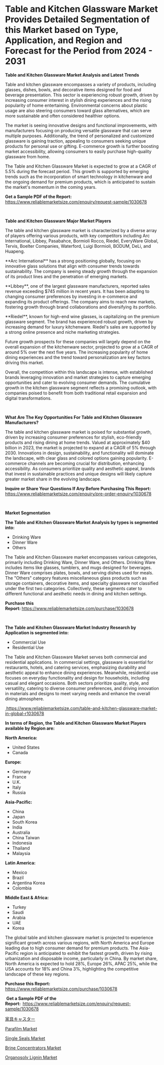 <p><h1>Table and Kitchen Glassware Market Provides Detailed Segmentation of this Market based on Type, Application, and Region and Forecast for the Period from 2024 - 2031</h1></p><p><strong>Table and Kitchen Glassware Market Analysis and Latest Trends</strong></p>
<p><p>Table and kitchen glassware encompasses a variety of products, including glasses, dishes, bowls, and decorative items designed for food and beverage presentation. This sector is experiencing robust growth, driven by increasing consumer interest in stylish dining experiences and the rising popularity of home entertaining. Environmental concerns about plastic usage are also steering consumers toward glass alternatives, which are more sustainable and often considered healthier options.</p><p>The market is seeing innovative designs and functional improvements, with manufacturers focusing on producing versatile glassware that can serve multiple purposes. Additionally, the trend of personalized and customized glassware is gaining traction, appealing to consumers seeking unique products for personal use or gifting. E-commerce growth is further boosting market accessibility, allowing consumers to easily purchase high-quality glassware from home.</p><p>The Table and Kitchen Glassware Market is expected to grow at a CAGR of 5.5% during the forecast period. This growth is supported by emerging trends such as the incorporation of smart technology in kitchenware and the ongoing demand for premium products, which is anticipated to sustain the market's momentum in the coming years.</p></p>
<p><strong>Get a Sample PDF of the Report:&nbsp;</strong> <a href="https://www.reliablemarketsize.com/enquiry/request-sample/1030678">https://www.reliablemarketsize.com/enquiry/request-sample/1030678</a></p>
<p>&nbsp;</p>
<p><strong>Table and Kitchen Glassware Major Market Players</strong></p>
<p><p>The table and kitchen glassware market is characterized by a diverse array of players offering various products, with key competitors including Arc International, Libbey, Pasabahce, Bormioli Rocco, Riedel, EveryWare Global, Tervis, Boelter Companies, Waterford, Luigi Bormioli, BODUM, DeLi, and Huapeng. </p><p>**Arc International** has a strong positioning globally, focusing on innovative glass solutions that align with consumer trends towards sustainability. The company is seeing steady growth through the expansion of its product lines and the penetration of emerging markets. </p><p>**Libbey**, one of the largest glassware manufacturers, reported sales revenue exceeding $745 million in recent years. It has been adapting to changing consumer preferences by investing in e-commerce and expanding its product offerings. The company aims to reach new markets, fostering growth through brand collaborations and diversifying its portfolio.</p><p>**Riedel**, known for high-end wine glasses, is capitalizing on the premium glassware segment. The brand has experienced robust growth, driven by increasing demand for luxury kitchenware. Riedel's sales are supported by a strong online presence and niche marketing strategies.</p><p>Future growth prospects for these companies will largely depend on the overall expansion of the kitchenware sector, projected to grow at a CAGR of around 5% over the next five years. The increasing popularity of home dining experiences and the trend toward personalization are key factors driving this market. </p><p>Overall, the competition within this landscape is intense, with established brands leveraging innovation and market strategies to capture emerging opportunities and cater to evolving consumer demands. The cumulative growth in the kitchen glassware segment reflects a promising outlook, with companies poised to benefit from both traditional retail expansion and digital transformations.</p></p>
<p>&nbsp;</p>
<p><strong>What Are The Key Opportunities For Table and Kitchen Glassware Manufacturers?</strong></p>
<p><p>The table and kitchen glassware market is poised for substantial growth, driven by increasing consumer preferences for stylish, eco-friendly products and rising dining at home trends. Valued at approximately $40 billion in 2023, the market is projected to expand at a CAGR of 5% through 2030. Innovations in design, sustainability, and functionality will dominate the landscape, with clear glass and colored options gaining popularity. E-commerce channels are becoming crucial for distribution, enhancing accessibility. As consumers prioritize quality and aesthetic appeal, brands that invest in sustainable practices and unique designs will likely capture greater market share in the evolving landscape.</p></p>
<p><strong>Inquire or Share Your Questions If Any Before Purchasing This Report:</strong> <a href="https://www.reliablemarketsize.com/enquiry/pre-order-enquiry/1030678">https://www.reliablemarketsize.com/enquiry/pre-order-enquiry/1030678</a></p>
<p>&nbsp;</p>
<p><strong>Market Segmentation</strong></p>
<p><strong>The Table and Kitchen Glassware Market Analysis by types is segmented into:</strong></p>
<p><ul><li>Drinking Ware</li><li>Dinner Ware</li><li>Others</li></ul></p>
<p><p>The Table and Kitchen Glassware market encompasses various categories, primarily including Drinking Ware, Dinner Ware, and Others. Drinking Ware includes items like glasses, tumblers, and mugs designed for beverages. Dinner Ware comprises plates, bowls, and serving dishes used for meals. The "Others" category features miscellaneous glass products such as storage containers, decorative items, and specialty glassware not classified under the first two categories. Collectively, these segments cater to different functional and aesthetic needs in dining and kitchen settings.</p></p>
<p><strong>Purchase this Report:&nbsp;</strong><a href="https://www.reliablemarketsize.com/purchase/1030678">https://www.reliablemarketsize.com/purchase/1030678</a></p>
<p>&nbsp;</p>
<p><strong>The Table and Kitchen Glassware Market Industry Research by Application is segmented into:</strong></p>
<p><ul><li>Commercial Use</li><li>Residential Use</li></ul></p>
<p><p>The Table and Kitchen Glassware Market serves both commercial and residential applications. In commercial settings, glassware is essential for restaurants, hotels, and catering services, emphasizing durability and aesthetic appeal to enhance dining experiences. Meanwhile, residential use focuses on everyday functionality and design for households, including casual and elegant occasions. Both sectors prioritize quality, style, and versatility, catering to diverse consumer preferences, and driving innovation in materials and designs to meet varying needs and enhance the overall dining atmosphere.</p></p>
<p><a href="https://www.reliablemarketsize.com/table-and-kitchen-glassware-market-in-global-r1030678">&nbsp;https://www.reliablemarketsize.com/table-and-kitchen-glassware-market-in-global-r1030678</a></p>
<p><strong>In terms of Region, the Table and Kitchen Glassware Market Players available by Region are:</strong></p>
<p>
    <p> <strong> North America: </strong>
        <ul>
            <li>United States</li>
            <li>Canada</li>
        </ul>
        </p> 
    <p> <strong> Europe: </strong>
        <ul>
            <li>Germany</li>
            <li>France</li>
            <li>U.K.</li>
            <li>Italy</li>
            <li>Russia</li>
        </ul>
        </p> 
    <p> <strong> Asia-Pacific: </strong>
        <ul>
            <li>China</li>
            <li>Japan</li>
            <li>South Korea</li>
            <li>India</li>
            <li>Australia</li>
            <li>China Taiwan</li>
            <li>Indonesia</li>
            <li>Thailand</li>
            <li>Malaysia</li>
        </ul>
        </p> 
    <p> <strong> Latin America: </strong>
        <ul>
            <li>Mexico</li>
            <li>Brazil</li>
            <li>Argentina Korea</li>
            <li>Colombia</li>
        </ul>
        </p> 
    <p> <strong> Middle East & Africa: </strong>
        <ul>
            <li>Turkey</li>
            <li>Saudi</li>
            <li>Arabia</li>
            <li>UAE</li>
            <li>Korea</li>
        </ul>
    </p>
    </p>
<p><p>The global table and kitchen glassware market is projected to experience significant growth across various regions, with North America and Europe leading due to high consumer demand for premium products. The Asia-Pacific region is anticipated to exhibit the fastest growth, driven by rising urbanization and disposable income, particularly in China. By market share, North America is expected to hold 28%, Europe 26%, APAC 25%, while the USA accounts for 18% and China 3%, highlighting the competitive landscape of these key regions.</p></p>
<p><strong>Purchase this Report: </strong><a href="https://www.reliablemarketsize.com/purchase/1030678">https://www.reliablemarketsize.com/purchase/1030678</a></p>
<p>&nbsp;<strong>Get a Sample PDF of the Report:&nbsp;&nbsp;</strong><a href="https://www.reliablemarketsize.com/enquiry/request-sample/1030678">https://www.reliablemarketsize.com/enquiry/request-sample/1030678</a></p>
<p><strong></strong></p>
<p><p><a href="https://medium.com/@edmondg3yrtreenfelder8956/furniture-casters-market-%E3%81%AE%E3%82%B0%E3%83%AD%E3%83%BC%E3%83%90%E3%83%AB%E5%B8%82%E5%A0%B4%E6%A6%82%E8%A6%81%E3%81%AF-%E4%B8%96%E7%95%8C%E3%81%8A%E3%82%88%E3%81%B3%E4%B8%BB%E8%A6%81%E5%B8%82%E5%A0%B4%E3%81%AB%E3%81%8A%E3%81%91%E3%82%8B%E6%A5%AD%E7%95%8C%E3%81%AB%E5%BD%B1%E9%9F%BF%E3%82%92%E4%B8%8E%E3%81%88%E3%82%8B%E4%B8%BB%E8%A6%81%E3%81%AA%E3%83%88%E3%83%AC%E3%83%B3%E3%83%89%E3%81%AB%E3%81%A4%E3%81%84%E3%81%A6-%E7%8B%AC%E8%87%AA%E3%81%AE%E8%A6%96%E7%82%B9%E3%82%92%E6%8F%90%E4%BE%9B%E3%81%97%E3%81%BE%E3%81%99-857aae114d61">家具キャスター</a></p><p><a href="https://medium.com/@ayuzak9/the-global-parafilm-market-is-projected-to-experience-an-annual-growth-rate-of-12-1-3cc9885ce1c8">Parafilm Market</a></p><p><a href="https://medium.com/@amelia.martin5698/the-single-seals-market-has-witnessed-significant-growth-in-recent-years-and-this-trend-is-1981d5d3feca">Single Seals Market</a></p><p><a href="https://www.linkedin.com/pulse/brine-concentrators-market2024-2031-industry-insights-investment-ap9mf?trackingId=4%2Bny3zLdTjeJ%2FkKimj1m9g%3D%3D">Brine Concentrators Market</a></p><p><a href="https://issuu.com/reportprime-2/docs/organosolv-lignin-market-size-2030._f2446eb76e28b1">Organosolv Lignin Market</a></p></p>